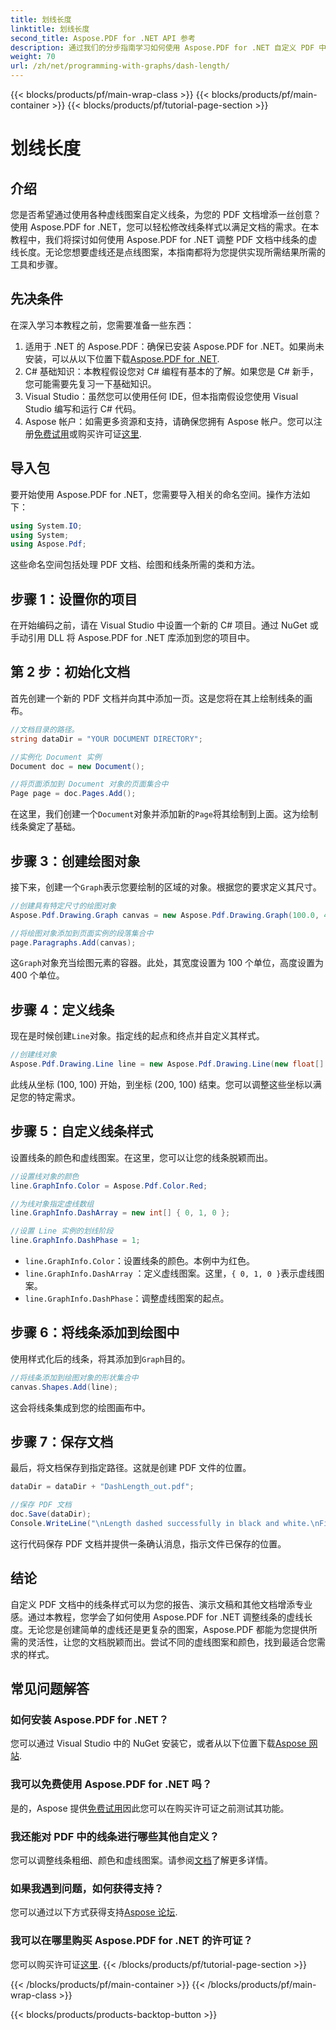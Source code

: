 ```yaml
---
title: 划线长度
linktitle: 划线长度
second_title: Aspose.PDF for .NET API 参考
description: 通过我们的分步指南学习如何使用 Aspose.PDF for .NET 自定义 PDF 中的线虚线图案。非常适合为您的文档添加样式。
weight: 70
url: /zh/net/programming-with-graphs/dash-length/
---
```


{{< blocks/products/pf/main-wrap-class >}}
{{< blocks/products/pf/main-container >}}
{{< blocks/products/pf/tutorial-page-section >}}

# 划线长度

## 介绍

您是否希望通过使用各种虚线图案自定义线条，为您的 PDF 文档增添一丝创意？使用 Aspose.PDF for .NET，您可以轻松修改线条样式以满足文档的需求。在本教程中，我们将探讨如何使用 Aspose.PDF for .NET 调整 PDF 文档中线条的虚线长度。无论您想要虚线还是点线图案，本指南都将为您提供实现所需结果所需的工具和步骤。

## 先决条件

在深入学习本教程之前，您需要准备一些东西：

1. 适用于 .NET 的 Aspose.PDF：确保已安装 Aspose.PDF for .NET。如果尚未安装，可以从以下位置下载[Aspose.PDF for .NET](https://releases.aspose.com/pdf/net/).
2. C# 基础知识：本教程假设您对 C# 编程有基本的了解。如果您是 C# 新手，您可能需要先复习一下基础知识。
3. Visual Studio：虽然您可以使用任何 IDE，但本指南假设您使用 Visual Studio 编写和运行 C# 代码。
4.  Aspose 帐户：如需更多资源和支持，请确保您拥有 Aspose 帐户。您可以注册[免费试用](https://releases.aspose.com/)或购买许可证[这里](https://purchase.aspose.com/buy).

## 导入包

要开始使用 Aspose.PDF for .NET，您需要导入相关的命名空间。操作方法如下：

```csharp
using System.IO;
using System;
using Aspose.Pdf;
```

这些命名空间包括处理 PDF 文档、绘图和线条所需的类和方法。

## 步骤 1：设置你的项目

在开始编码之前，请在 Visual Studio 中设置一个新的 C# 项目。通过 NuGet 或手动引用 DLL 将 Aspose.PDF for .NET 库添加到您的项目中。 

## 第 2 步：初始化文档

首先创建一个新的 PDF 文档并向其中添加一页。这是您将在其上绘制线条的画布。

```csharp
//文档目录的路径。
string dataDir = "YOUR DOCUMENT DIRECTORY";

//实例化 Document 实例
Document doc = new Document();

//将页面添加到 Document 对象的页面集合中
Page page = doc.Pages.Add();
```

在这里，我们创建一个`Document`对象并添加新的`Page`将其绘制到上面。这为绘制线条奠定了基础。

## 步骤 3：创建绘图对象

接下来，创建一个`Graph`表示您要绘制的区域的对象。根据您的要求定义其尺寸。

```csharp
//创建具有特定尺寸的绘图对象
Aspose.Pdf.Drawing.Graph canvas = new Aspose.Pdf.Drawing.Graph(100.0, 400.0);

//将绘图对象添加到页面实例的段落集合中
page.Paragraphs.Add(canvas);
```

这`Graph`对象充当绘图元素的容器。此处，其宽度设置为 100 个单位，高度设置为 400 个单位。

## 步骤 4：定义线条

现在是时候创建`Line`对象。指定线的起点和终点并自定义其样式。

```csharp
//创建线对象
Aspose.Pdf.Drawing.Line line = new Aspose.Pdf.Drawing.Line(new float[] { 100, 100, 200, 100 });
```

此线从坐标 (100, 100) 开始，到坐标 (200, 100) 结束。您可以调整这些坐标以满足您的特定需求。

## 步骤 5：自定义线条样式

设置线条的颜色和虚线图案。在这里，您可以让您的线条脱颖而出。

```csharp
//设置线对象的颜色
line.GraphInfo.Color = Aspose.Pdf.Color.Red;

//为线对象指定虚线数组
line.GraphInfo.DashArray = new int[] { 0, 1, 0 };

//设置 Line 实例的划线阶段
line.GraphInfo.DashPhase = 1;
```

- `line.GraphInfo.Color`：设置线条的颜色。本例中为红色。
- `line.GraphInfo.DashArray` ：定义虚线图案。这里，`{ 0, 1, 0 }`表示虚线图案。
- `line.GraphInfo.DashPhase`：调整虚线图案的起点。

## 步骤 6：将线条添加到绘图中

使用样式化后的线条，将其添加到`Graph`目的。

```csharp
//将线条添加到绘图对象的形状集合中
canvas.Shapes.Add(line);
```

这会将线条集成到您的绘图画布中。

## 步骤 7：保存文档

最后，将文档保存到指定路径。这就是创建 PDF 文件的位置。

```csharp
dataDir = dataDir + "DashLength_out.pdf";

//保存 PDF 文档
doc.Save(dataDir);
Console.WriteLine("\nLength dashed successfully in black and white.\nFile saved at " + dataDir);
```

这行代码保存 PDF 文档并提供一条确认消息，指示文件已保存的位置。

## 结论

自定义 PDF 文档中的线条样式可以为您的报告、演示文稿和其他文档增添专业感。通过本教程，您学会了如何使用 Aspose.PDF for .NET 调整线条的虚线长度。无论您是创建简单的虚线还是更复杂的图案，Aspose.PDF 都能为您提供所需的灵活性，让您的文档脱颖而出。尝试不同的虚线图案和颜色，找到最适合您需求的样式。

## 常见问题解答

### 如何安装 Aspose.PDF for .NET？
您可以通过 Visual Studio 中的 NuGet 安装它，或者从以下位置下载[Aspose 网站](https://releases.aspose.com/pdf/net/).

### 我可以免费使用 Aspose.PDF for .NET 吗？
是的，Aspose 提供[免费试用](https://releases.aspose.com/)因此您可以在购买许可证之前测试其功能。

### 我还能对 PDF 中的线条进行哪些其他自定义？
您可以调整线条粗细、颜色和虚线图案。请参阅[文档](https://reference.aspose.com/pdf/net/)了解更多详情。

### 如果我遇到问题，如何获得支持？
您可以通过以下方式获得支持[Aspose 论坛](https://forum.aspose.com/c/pdf/10).

### 我可以在哪里购买 Aspose.PDF for .NET 的许可证？
您可以购买许可证[这里](https://purchase.aspose.com/buy).
{{< /blocks/products/pf/tutorial-page-section >}}

{{< /blocks/products/pf/main-container >}}
{{< /blocks/products/pf/main-wrap-class >}}

{{< blocks/products/products-backtop-button >}}
